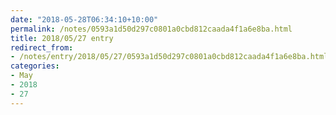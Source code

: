 ```yaml
---
date: "2018-05-28T06:34:10+10:00"
permalink: /notes/0593a1d50d297c0801a0cbd812caada4f1a6e8ba.html
title: 2018/05/27 entry
redirect_from:
- /notes/entry/2018/05/27/0593a1d50d297c0801a0cbd812caada4f1a6e8ba.html
categories:
- May
- 2018
- 27
---
```

